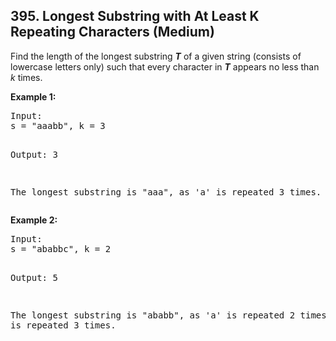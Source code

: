 ## 395. Longest Substring with At Least K Repeating Characters (Medium)

<p>
Find the length of the longest substring <b><i>T</i></b> of a given string (consists of lowercase letters only) such that every character in <b><i>T</i></b> appears no less than <i>k</i> times.
</p>

<p><b>Example 1:</b>
<pre>
Input:
s = "aaabb", k = 3

Output:
3

The longest substring is "aaa", as 'a' is repeated 3 times.
</pre>
</p>

<p><b>Example 2:</b>
<pre>
Input:
s = "ababbc", k = 2

Output:
5

The longest substring is "ababb", as 'a' is repeated 2 times and 'b' is repeated 3 times.
</pre>
</p>